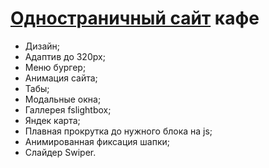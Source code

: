 <h1><a href="https://jaroftd.github.io/cafe/">Одностраничный сайт</a> кафе</h1>
<ul>
  <li>Дизайн;</li>
  <li>Адаптив до 320px;</li>
  <li>Меню бургер;</li>
  <li>Анимация сайта;</li>
  <li>Табы;</li>
  <li>Модальные окна;</li>
  <li>Галлерея fslightbox;</li>
  <li>Яндек карта;</li>
  <li>Плавная прокрутка до нужного блока на js;</li>
  <li>Анимированная фиксация шапки;</li>
  <li>Слайдер Swiper.</li>
</ul>
